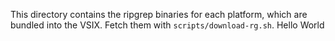 This directory contains the ripgrep binaries for each platform, which are bundled into the VSIX. Fetch them with `scripts/download-rg.sh`.
Hello World
